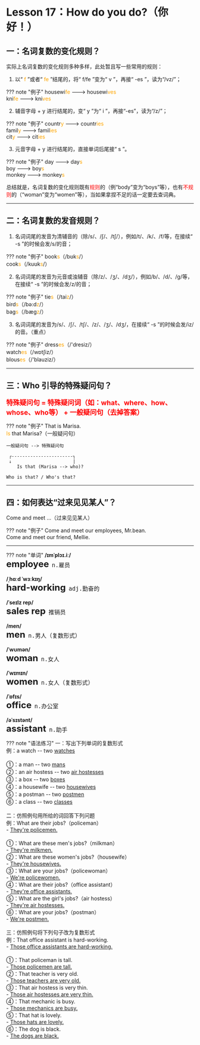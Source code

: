 # Lesson 17：How do you do?（你好！）


## 一：名词复数的变化规则？

实际上名词复数的变化规则多种多样，此处暂且写一些常用的规则：

1. 以“<font color=orange> f </font>”或者“<font color=orange> fe </font>”结尾的，将“ f/fe ”变为“ v ”，再接“ -es ”，读为“/vz/”；

??? note "例子"
    housewi<font color=orange>fe</font>  --->  housewi<font color=orange>ves</font><br>
    kni<font color=orange>fe</font>  --->  kni<font color=orange>ves</font><br>


2. 辅音字母 + y 进行结尾的，变“ y ”为“ i ”，再接“-es”，读为“/z/”；

??? note "例子"
    countr<font color=orange>y</font>  --->  countr<font color=orange>ies</font><br>
    famil<font color=orange>y</font>  --->  famil<font color=orange>ies</font><br>
    cit<font color=orange>y</font>  --->  cit<font color=orange>ies</font><br>


3. 元音字母 + y 进行结尾的，直接单词后尾接“ s ”。

??? note "例子"
    day  ---> day<font color=orange>s</font><br>
    boy  ---> boy<font color=orange>s</font><br>
    monkey  ---> monkey<font color=orange>s</font><br>


总结就是，名词复数的变化规则既有<font color=red>规则</font>的（例“body”变为“boys”等），也有<font color=red>不规则</font>的（“woman”变为“women”等），当如果拿捏不足的话一定要去查词典。


---
## 二：名词复数的发音规则？

1. 名词词尾的发音为清辅音的（除/s/、/ʃ/、/tʃ/），例如/t/、/k/、/f/等，在接续“ -s ”的时候会发/s/的音；

??? note "例子"
    book<font color=orange>s</font>（/bʊk<font color=orange>s</font>/）<br>
    cook<font color=orange>s</font>（/kuʊk<font color=orange>s</font>/）<br>


2. 名词词尾的发音为元音或浊辅音（除/z/、/ʒ/、/dʒ/），例如/b/、/d/、/g/等，在接续“ -s ”的时候会发/z/的音；

??? note "例子"
    tie<font color=orange>s</font>（/tai<font color=orange>z</font>/）<br>
    bird<font color=orange>s</font>（/bə:d<font color=orange>z</font>/）<br>
    bag<font color=orange>s</font>（/bæg<font color=orange>z</font>/）<br>


3. 名词词尾的发音为/s/、/ʃ/、/tʃ/、/z/、/ʒ/、/dʒ/，在接续“ -s ”的时候会发/iz/的音。（重点）

??? note "例子"
    dress<font color=orange>es</font>（/'dresiz/）<br>
    watch<font color=orange>es</font>（/wɒtʃiz/）<br>
    blous<font color=orange>es</font>（/'blauziz/）<br>



---
## 三：Who 引导的特殊疑问句？

<font size=4 color=red>**特殊疑问句 = 特殊疑问词（如：what、where、how、whose、who等） + 一般疑问句（去掉答案）**</font>

??? note "例子"
    That is Marisa.<br>
    <font color=orange>Is</font> that Marisa?（一般疑问句）<br>

```text
一般疑问句 --> 特殊疑问句

 ┌-----------------------┐
 ↓                       |
    Is that (Marisa --> who)? 

Who is that? / Who's that?
```


---
## 四：如何表达“过来见见某人”？

Come and meet ...（过来见见某人）<br>

??? note "例子"
    Come and meet our employees, Mr.bean.<br>
    Come and meet our friend, Mellie.<br>


---
??? note "单词"
    **/ɪmˈplɔɪ.iː/**<br>
    <font size=5>**employee**</font>&nbsp;&nbsp;<font size=4>`n.雇员`</font><br>
    <br>
    **/ˌhɑːd ˈwɜːkɪŋ/**<br>
    <font size=5>**hard-working**</font>&nbsp;&nbsp;<font size=4>`adj.勤奋的`</font><br>
    <br>
    **/ˈseɪlz rep/**<br>
    <font size=5>**sales rep**</font>&nbsp;&nbsp;<font size=4>`推销员`</font><br>
    <br>
    **/men/**<br>
    <font size=5>**men**</font>&nbsp;&nbsp;<font size=4>`n.男人（复数形式）`</font><br>
    <br>
    **/ˈwʊmən/**<br>
    <font size=5>**woman**</font>&nbsp;&nbsp;<font size=4>`n.女人`</font><br>
    <br>
    **/ˈwɪmɪn/**<br>
    <font size=5>**women**</font>&nbsp;&nbsp;<font size=4>`n.女人（复数形式）`</font><br>
    <br>
    **/ˈɒfɪs/**<br>
    <font size=5>**office**</font>&nbsp;&nbsp;<font size=4>`n.办公室`</font><br>
    <br>
    **/əˈsɪstənt/**<br>
    <font size=5>**assistant**</font>&nbsp;&nbsp;<font size=4>`n.助手`</font><br>


??? note "语法练习"
    一：写出下列单词的复数形式<br>
    例：a watch  -- two <u>watches</u><br>
    <br>
    ①：a man  -- two <u>mans</u><br>
    ②：an air hostess  -- two <u>air hostesses</u><br>
    ③：a box  -- two <u>boxes</u><br>
    ④：a housewife  -- two <u>housewives</u><br>
    ⑤：a postman  -- two <u>postmen</u><br>
    ⑥：a class  -- two <u>classes</u><br>
    <br>
    二：仿照例句用所给的词回答下列问题<br>
    例：What are their jobs?（policeman）<br>
    - <u>They're policemen.</u><br>
    <br>
    ①：What are these men's jobs?（milkman）<br>
    - <u>They're milkmen.</u><br>
    ②：What are these women's jobs?（housewife）<br>
    - <u>They're housewives.</u><br>
    ③：What are your jobs?（policewoman）<br>
    - <u>We're policewomen.</u><br>
    ④：What are their jobs?（office assistant）<br>
    - <u>They're office assistants.</u><br>
    ⑤：What are the girl's jobs?（air hostess）<br>
    - <u>They're air hostesses.</u><br>
    ⑥：What are your jobs?（postman）<br>
    - <u>We're postmen.</u><br>
    <br>
    三：仿照例句将下列句子改为复数形式<br>
    例：That office assistant is hard-working.<br>
    - <u>Those office assistants are hard-working.</u><br>
    <br>
    ①：That policeman is tall.<br>
    - <u>Those policemen are tall.</u><br>
    ②：That teacher is very old.<br>
    - <u>Those teachers are very old.</u><br>
    ③：That air hostess is very thin.<br>
    - <u>Those air hostesses are very thin.</u><br>
    ④：That mechanic is busy.<br>
    - <u>Those mechanics are busy.</u><br>
    ⑤：That hat is lovely.<br>
    - <u>Those hats are lovely.</u><br>
    ⑥：The dog is black.<br>
    - <u>The dogs are black.</u><br>

